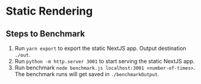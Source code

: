 # Static Rendering

## Steps to Benchmark

1. Run `yarn export` to export the static NextJS app. Output destination `./out`.
2. Run `python -m http.server 3001` to start serving the static NextJS app.
3. Run benchmark `node benchmark.js localhost:3001 <number-of-times>`. The benchmark runs will get saved in `./benchmarkOutput`.
